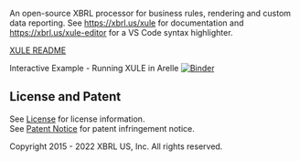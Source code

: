 An open-source XBRL processor for business rules, rendering and custom data reporting. See https://xbrl.us/xule for documentation and https://xbrl.us/xule-editor for a VS Code syntax highlighter.

[XULE README](plugin/xule/README.md)

Interactive Example - Running XULE in Arelle
[![Binder](https://mybinder.org/badge_logo.svg)](https://mybinder.org/v2/gh/xbrlus/xule/main?filepath=sample.ipynb)

## License and Patent

See [License](https://xbrl.us/dqc-license) for license information.  
See [Patent Notice](https://xbrl.us/dqc-patent) for patent infringement notice.

Copyright 2015 - 2022 XBRL US, Inc. All rights reserved.

